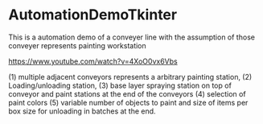 # AutomationDemoTkinter

This is a automation demo of a conveyer line with the assumption of those conveyer represents painting workstation

https://www.youtube.com/watch?v=4XoO0vx6Vbs

(1) multiple adjacent conveyors represents a arbitrary painting station, 
(2) Loading/unloading station, 
(3) base layer spraying station on top of conveyor and paint stations at the end of the conveyors 
(4) selection of paint colors 
(5) variable number of objects to paint and size of items per box size for unloading in batches at the end.
